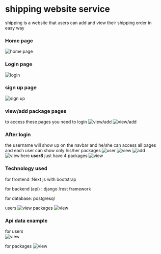 <!-- This is a [Next.js](https://nextjs.org/) project bootstrapped with [`create-next-app`](https://github.com/vercel/next.js/tree/canary/packages/create-next-app).

## Getting Started

First, run the development server:

```bash
npm run dev
# or
yarn dev
```

Open [http://localhost:3000](http://localhost:3000) with your browser to see the result.

You can start editing the page by modifying `pages/index.js`. The page auto-updates as you edit the file.

[API routes](https://nextjs.org/docs/api-routes/introduction) can be accessed on [http://localhost:3000/api/hello](http://localhost:3000/api/hello). This endpoint can be edited in `pages/api/hello.js`.

The `pages/api` directory is mapped to `/api/*`. Files in this directory are treated as [API routes](https://nextjs.org/docs/api-routes/introduction) instead of React pages.

## Learn More

To learn more about Next.js, take a look at the following resources:

- [Next.js Documentation](https://nextjs.org/docs) - learn about Next.js features and API.
- [Learn Next.js](https://nextjs.org/learn) - an interactive Next.js tutorial.

You can check out [the Next.js GitHub repository](https://github.com/vercel/next.js/) - your feedback and contributions are welcome!

## Deploy on Vercel

The easiest way to deploy your Next.js app is to use the [Vercel Platform](https://vercel.com/new?utm_medium=default-template&filter=next.js&utm_source=create-next-app&utm_campaign=create-next-app-readme) from the creators of Next.js.

Check out our [Next.js deployment documentation](https://nextjs.org/docs/deployment) for more details. -->
# shipping website service

shipping is a website that users can add and view their shipping order in easy way

### Home page

 ![home page](/pic/homepic.png "1")

### Login page

 ![login](/pic/login.png "2")

### sign up page

 ![sign up](/pic/signup.png "3")

### view/add package pages

 to access these pages you need to login
 ![view/add](/pic/add.png "4")
 ![view/add](/pic/view.png "5")

### After login 
the username will show up on the navbar 
and he/she can access all pages and each user can show only his/her packages 
![user](/pic/ahmad.png "6")
![view](/pic/homel.png "9")
![add](/pic/addl.png "7")
![view](/pic/viewl.png "8")
here **user8** just have 4 packages 
![view](/pic/user2.png "12")

### Technology used
for frontend :Next js with bootstrap

for backend (api) : django /rest framework 

for database: postgresql

users
![view](/pic/sqluser.png "13")
packages
![view](/pic/sqlpackage.png "13")

### **Api data example** 
for users     
![view](/pic/api2.png "11")

for packages
![view](/pic/api1.png "10")